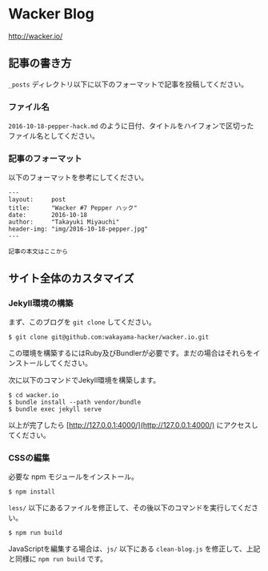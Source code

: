 # Wacker Blog

http://wacker.io/

## 記事の書き方

`_posts` ディレクトリ以下に以下のフォーマットで記事を投稿してください。

### ファイル名

`2016-10-18-pepper-hack.md` のように日付、タイトルをハイフォンで区切ったファイル名としてください。

### 記事のフォーマット

以下のフォーマットを参考にしてください。

```
---
layout:     post
title:      "Wacker #7 Pepper ハック"
date:       2016-10-18
author:     "Takayuki Miyauchi"
header-img: "img/2016-10-18-pepper.jpg"
---

記事の本文はここから
```

## サイト全体のカスタマイズ

### Jekyll環境の構築

まず、このブログを `git clone` してください。

```
$ git clone git@github.com:wakayama-hacker/wacker.io.git
```

この環境を構築するにはRuby及びBundlerが必要です。まだの場合はそれらをインストールしてください。

次に以下のコマンドでJekyll環境を構築します。

```
$ cd wacker.io
$ bundle install --path vendor/bundle
$ bundle exec jekyll serve
```

以上が完了したら [http://127.0.0.1:4000/](http://127.0.0.1:4000/) にアクセスしてください。

### CSSの編集

必要な npm モジュールをインストール。

```
$ npm install
```

`less/` 以下にあるファイルを修正して、その後以下のコマンドを実行してください。

```
$ npm run build
```

JavaScriptを編集する場合は、`js/` 以下にある `clean-blog.js` を修正して、上記と同様に `npm run build` です。
